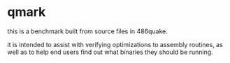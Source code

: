 qmark
=====

this is a benchmark built from source files in 486quake.

it is intended to assist with verifying optimizations to assembly routines,
as well as to help end users find out what binaries they should be running.